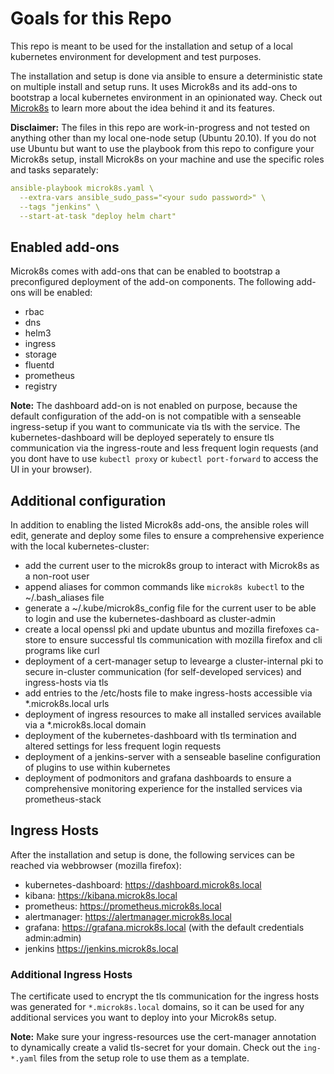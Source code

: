 # Goals for this Repo
This repo is meant to be used for the installation and setup of a local kubernetes environment for development and test purposes.

The installation and setup is done via ansible to ensure a deterministic state on multiple install and setup runs. It uses Microk8s and its add-ons to bootstrap a local kubernetes environment in an opinionated way. Check out [Microk8s](https://microk8s.io) to learn more about the idea behind it and its features.

**Disclaimer:** The files in this repo are work-in-progress and not tested on anything other than my local one-node setup (Ubuntu 20.10). If you do not use Ubuntu but want to use the playbook from this repo to configure your Microk8s setup, install Microk8s on your machine and use the specific roles and tasks separately:
```yaml
ansible-playbook microk8s.yaml \
  --extra-vars ansible_sudo_pass="<your sudo password>" \
  --tags "jenkins" \
  --start-at-task "deploy helm chart"
```

## Enabled add-ons
Microk8s comes with add-ons that can be enabled to bootstrap a preconfigured deployment of the add-on components. The following add-ons will be enabled:

* rbac
* dns
* helm3
* ingress
* storage
* fluentd
* prometheus
* registry

**Note:** The dashboard add-on is not enabled on purpose, because the default configuration of the add-on is not compatible with a senseable ingress-setup if you want to communicate via tls with the service. The kubernetes-dashboard will be deployed seperately to ensure tls communication via the ingress-route and less frequent login requests (and you dont have to use `kubectl proxy` or `kubectl port-forward` to access the UI in your browser).  

## Additional configuration
In addition to enabling the listed Microk8s add-ons, the ansible roles will edit, generate and deploy some files to ensure a comprehensive experience with the local kubernetes-cluster:

* add the current user to the microk8s group to interact with Microk8s as a non-root user
* append aliases for common commands like `microk8s kubectl` to the ~/.bash_aliases file
* generate a ~/.kube/microk8s_config file for the current user to be able to login and use the kubernetes-dashboard as cluster-admin
* create a local openssl pki and update ubuntus and mozilla firefoxes ca-store to ensure successful tls communication with mozilla firefox and cli programs like curl
* deployment of a cert-manager setup to levearge a cluster-internal pki to secure in-cluster communication (for self-developed services) and ingress-hosts via tls
* add entries to the /etc/hosts file to make ingress-hosts accessible via *.microk8s.local urls
* deployment of ingress resources to make all installed services available via a *.microk8s.local domain
* deployment of the kubernetes-dashboard with tls termination and altered settings for less frequent login requests
* deployment of a jenkins-server with a senseable baseline configuration of plugins to use within kubernetes
* deployment of podmonitors and grafana dashboards to ensure a comprehensive monitoring experience for the installed services via prometheus-stack

## Ingress Hosts
After the installation and setup is done, the following services can be reached via webbrowser (mozilla firefox):
* kubernetes-dashboard: https://dashboard.microk8s.local
* kibana: https://kibana.microk8s.local
* prometheus: https://prometheus.microk8s.local
* alertmanager: https://alertmanager.microk8s.local
* grafana: https://grafana.microk8s.local (with the default credentials admin:admin)
* jenkins https://jenkins.microk8s.local

### Additional Ingress Hosts
The certificate used to encrypt the tls communication for the ingress hosts was generated for `*.microk8s.local` domains, so it can be used for any additional services you want to deploy into your Microk8s setup.

**Note:** Make sure your ingress-resources use the cert-manager annotation to dynamically create a valid tls-secret for your domain. Check out the `ing-*.yaml` files from the setup role to use them as a template.